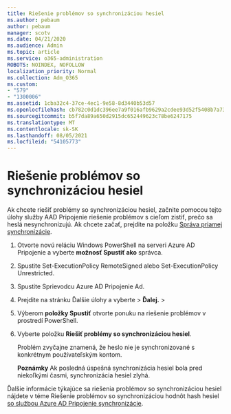```yaml
---
title: Riešenie problémov so synchronizáciou hesiel
ms.author: pebaum
author: pebaum
manager: scotv
ms.date: 04/21/2020
ms.audience: Admin
ms.topic: article
ms.service: o365-administration
ROBOTS: NOINDEX, NOFOLLOW
localization_priority: Normal
ms.collection: Adm_O365
ms.custom:
- "579"
- "1300006"
ms.assetid: 1cba32c4-37ce-4ec1-9e58-8d3440b53d57
ms.openlocfilehash: cb782c0d1dc396ee7a9f016afb9629a2cdee93d52f5408b7a73e576e783ebc0a
ms.sourcegitcommit: b5f7da89a650d2915dc652449623c78be6247175
ms.translationtype: MT
ms.contentlocale: sk-SK
ms.lasthandoff: 08/05/2021
ms.locfileid: "54105773"
---
```

# <a name="troubleshoot-password-synchronization"></a>Riešenie problémov so synchronizáciou hesiel

Ak chcete riešiť problémy so synchronizáciou hesiel, začnite pomocou tejto úlohy služby AAD Pripojenie riešenie problémov s cieľom zistiť, prečo sa heslá nesynchronizujú. Ak chcete začať, prejdite na položku [Správa priamej synchronizácie](https://admin.microsoft.com/AdminPortal/Home#/dirsyncmanagement).  

1. Otvorte novú reláciu Windows PowerShell na serveri Azure AD Pripojenie a vyberte **možnosť Spustiť ako** správca.

2. Spustite Set-ExecutionPolicy RemoteSigned alebo Set-ExecutionPolicy Unrestricted.

3. Spustite Sprievodcu Azure AD Pripojenie Ad.

4. Prejdite na stránku Ďalšie úlohy a vyberte > **Ďalej.**  >  

5. Výberom **položky Spustiť** otvorte ponuku na riešenie problémov v prostredí PowerShell.

6. Vyberte položku **Riešiť problémy so synchronizáciou hesiel**.

    Problém zvyčajne znamená, že heslo nie je synchronizované s konkrétnym používateľským kontom.

    **Poznámky** Ak posledná úspešná synchronizácia hesiel bola pred niekoľkými časmi, synchronizácia hesiel zlyhá.

Ďalšie informácie týkajúce sa riešenia problémov so synchronizáciou hesiel nájdete v téme Riešenie problémov so synchronizáciou hodnôt hash hesiel [so službou Azure AD Pripojenie synchronizácie](https://docs.microsoft.com/azure/active-directory/hybrid/tshoot-connect-password-hash-synchronization).